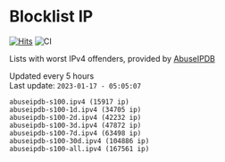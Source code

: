 # Blocklist IP

[![Hits](https://hits.seeyoufarm.com/api/count/incr/badge.svg?url=https%3A%2F%2Fgithub.com%2Fborestad%2Fblocklist-ip%2F&count_bg=%2379C83D&title_bg=%23555555&icon=&icon_color=%23E7E7E7&title=hits&edge_flat=false)](https://hits.seeyoufarm.com)  ![CI](https://img.shields.io/github/workflow/status/borestad/blocklist-ip/CI?style=flat-square)

Lists with worst IPv4 offenders, provided by [AbuseIPDB](https://www.abuseipdb.com/)

<!-- FOOTER-PLACEHOLDER -->
Updated every 5 hours<br>
Last update: `2023-01-17 - 05:05:07`
```
abuseipdb-s100.ipv4 (15917 ip)
abuseipdb-s100-1d.ipv4 (34705 ip)
abuseipdb-s100-2d.ipv4 (42232 ip)
abuseipdb-s100-3d.ipv4 (47872 ip)
abuseipdb-s100-7d.ipv4 (63498 ip)
abuseipdb-s100-30d.ipv4 (104886 ip)
abuseipdb-s100-all.ipv4 (167561 ip)
```
